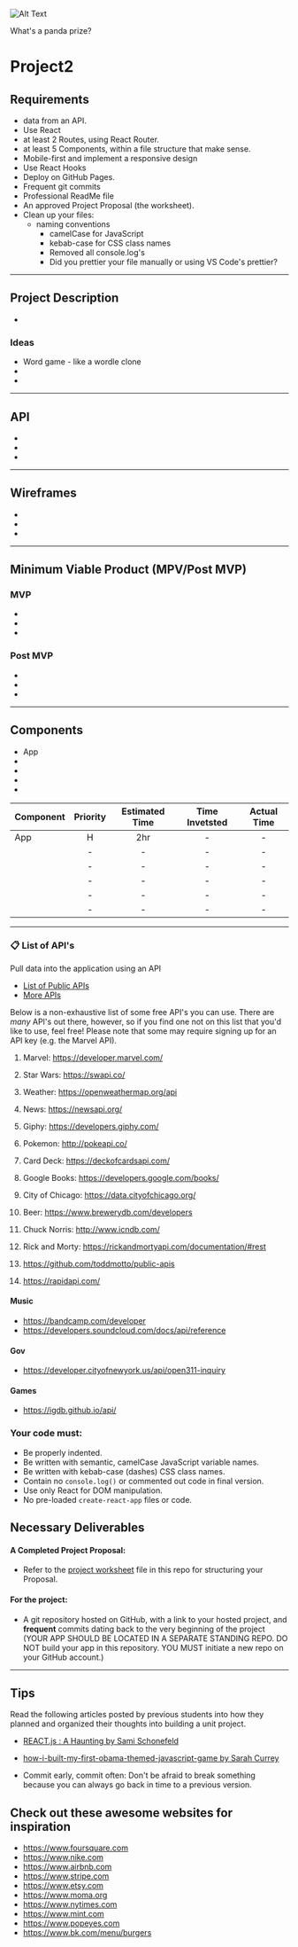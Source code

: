 ![Alt Text](https://i.redd.it/qh15btd7id021.gif)

What's a panda prize?

# Project2

## Requirements

- data from an API.
- Use React
- at least 2 Routes, using React Router.
- at least 5 Components, within a file structure that make sense.
- Mobile-first and implement a responsive design
- Use React Hooks
- Deploy on GitHub Pages.
- Frequent git commits
- Professional ReadMe file
- An approved Project Proposal (the worksheet).
- Clean up your files: 
    - naming conventions
        - camelCase for JavaScript
        - kebab-case for CSS class names
        - Removed all console.log's
        - Did you prettier your file manually or using VS Code's prettier?

***
## Project Description

- 

### Ideas

- Word game - like a wordle clone
- 
- 



***
## API

- 
- 
- 




***
## Wireframes


- 
- 
- 




***
## Minimum Viable Product (MPV/Post MVP)

### MVP


- 
- 
- 




### Post MVP


- 
- 
- 




***
## Components

- App
- 
- 
- 
- 




| Component 	| Priority 	| Estimated Time 	| Time Invetsted 	| Actual Time |
| ------------- |:---------:|:-----------------:|:-----------------:|:-----------:|
| App           |    H      |        2hr        |          -        |       -     |
|               |    -      |         -         |          -        |      -      |
|               |    -      |         -         |         -         |      -      |
|               |     -     |         -         |        -          |      -      |
|               |     -     |         -         |        -          |      -      |
|               |     -     |         -         |        -          |      -      |


***



### 📋 List of API's

 Pull data into the application using an API  
  - [List of Public APIs](https://github.com/toddmotto/public-apis)  
  - [More APIs](https://github.com/abhishekbanthia/Public-APIs)  

Below is a non-exhaustive list of some free API's you can use. There are _many_ API's out there, however, so if you find one not on this list that you'd like to use, feel free! Please note that some may require signing up for an API key (e.g. the Marvel API).

  1. Marvel: https://developer.marvel.com/
  1. Star Wars: https://swapi.co/
  1. Weather: https://openweathermap.org/api
  1. News: https://newsapi.org/
  1. Giphy: https://developers.giphy.com/
  1. Pokemon: http://pokeapi.co/
  1. Card Deck: https://deckofcardsapi.com/
  1. Google Books: https://developers.google.com/books/
  1. City of Chicago: https://data.cityofchicago.org/
  1. Beer: https://www.brewerydb.com/developers
  1. Chuck Norris: http://www.icndb.com/
  1. Rick and Morty: https://rickandmortyapi.com/documentation/#rest
  

  1. https://github.com/toddmotto/public-apis
  1. https://rapidapi.com/

#### Music

* https://bandcamp.com/developer
* https://developers.soundcloud.com/docs/api/reference

#### Gov

* https://developer.cityofnewyork.us/api/open311-inquiry

#### Games

* https://igdb.github.io/api/



### Your code must:

- Be properly indented.  
- Be written with semantic, camelCase JavaScript variable names.  
- Be written with kebab-case (dashes) CSS class names.  
- Contain no `console.log()` or commented out code in final version.  
- Use only React for DOM manipulation.  
- No pre-loaded `create-react-app` files or code.

## Necessary Deliverables

#### A Completed Project Proposal:
- Refer to the [project worksheet](/project-worksheet.md) file in this repo for structuring your Proposal.

#### For the project:
- A git repository hosted on GitHub, with a link to your hosted project, and **frequent** commits dating back to the very beginning of the project (YOUR APP SHOULD BE LOCATED IN A SEPARATE STANDING REPO. DO NOT build your app in this repository. YOU MUST initiate a new repo on your GitHub account.) 

<hr>

## Tips

Read the following articles posted by previous students into how they planned and organized their thoughts into building a unit project.
- [REACT.js : A Haunting by Sami Schonefeld
](https://medium.com/@samischonefeld/react-js-a-haunting-cd2aaf15541f)
- [how-i-built-my-first-obama-themed-javascript-game by Sarah Currey
](https://medium.com/@sarah.currey/how-i-built-my-first-obama-themed-javascript-game-b06f7c62af4c)

- Commit early, commit often:   Don't be afraid to break something because you can always go back in time to a previous version.


## Check out these awesome websites for inspiration
- https://www.foursquare.com
- https://www.nike.com
- https://www.airbnb.com
- https://www.stripe.com
- https://www.etsy.com
- https://www.moma.org
- https://www.nytimes.com
- https://www.mint.com
- https://www.popeyes.com
- https://www.bk.com/menu/burgers

